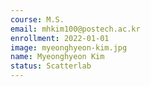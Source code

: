 ```yaml
---
course: M.S.
email: mhkim100@postech.ac.kr
enrollment: 2022-01-01
image: myeonghyeon-kim.jpg
name: Myeonghyeon Kim
status: Scatterlab
---
```

